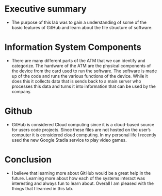# Executive summary 


* The purpose of this lab was to gain a understanding of some of the basic features of GitHub and learn about the file structure of software. 

# Information System Components

* There are many different parts of the ATM that we can identify and categorize. The hardware of the ATM are the physical components of the device from the card used to run the software. The software is made up of the code and runs the various functions of the device. While it does this it collects data that is sends back to a main server who processes this data and turns it into information that can be used by the company. 

# Github


* GitHub is considered Cloud computing since it is a cloud-based source for users code projects. Since these files are not hosted on the user’s computer it is considered cloud computing. In my personal life I recently used the new Google Stadia service to play video games. 

# Conclusion


* I believe that learning more about GitHub would be a great help in the future. Learning more about how each of the systems interact was interesting and always fun to learn about. Overall I am pleased with the things that I learned in this lab. 
